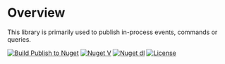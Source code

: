 # Overview
This library is primarily used to publish in-process events, commands or queries.

[![Build Publish to Nuget](https://github.com/teametrics/Tmtrcs.Block.DomainBus/actions/workflows/publish.yml/badge.svg)](https://github.com/teametrics/Tmtrcs.Block.DomainBus/actions/workflows/publish.yml)
[![Nuget V](https://img.shields.io/nuget/v/Tmtrcs.Block.DomainBus.svg)](http://www.nuget.org/packages/OpenGraph-Net/)
[![Nuget dl](https://img.shields.io/nuget/dt/Tmtrcs.Block.DomainBus.svg)](http://www.nuget.org/packages/OpenGraph-Net/)
[![License](https://img.shields.io/badge/license-MIT-orange.svg)](https://github.com/teametrics/Tmtrcs.Block.DomainBus/blob/5fad8dea4829ed288ac035b45b20e8bda5987796/LICENSE)
